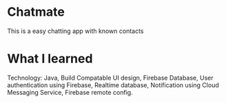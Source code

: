 # Chatmate

This is a easy chatting app with known contacts

# What I learned 

Technology: Java, 
Build Compatable UI design, 
Firebase Database, 
User authentication using Firebase, 
Realtime database, 
Notification using Cloud Messaging Service, 
Firebase remote config.
